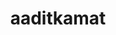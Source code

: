---
title: aaditkamat
github: https://github.com/aaditkamat
mode: dark
transition: 1s
score: 78.1
archetype:
- Little Bit of Everything
---